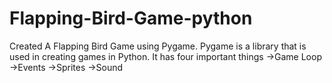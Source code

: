 # Flapping-Bird-Game-python
Created  A Flapping Bird Game using Pygame.
Pygame is a library that is used in creating games in Python. It has four important things
->Game Loop
->Events
->Sprites
->Sound
